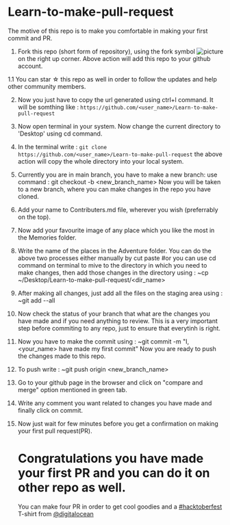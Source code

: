 # Learn-to-make-pull-request
The motive of this repo is to make you comfortable in making your first commit and PR.

1. Fork this repo (short form of repository), using the fork symbol ![picture](https://img.icons8.com/ios/2x/code-fork.png) on the right up corner.
    Above action will add this repo to your github account.
    
1.1 You can star ☆ this repo as well in order to follow the updates and help other community members.

2. Now you just have to copy the url generated using ctrl+l command.
   It will be somthing like : `https://github.com/<user_name>/Learn-to-make-pull-request`
   
3. Now open terminal in your system.
   Now change the current directory to 'Desktop' using cd command.
   
4. In the terminal write :
    `git clone  https://github.com/<user_name>/Learn-to-make-pull-request`
    the above action will copy the whole directory into your local system.
    
5. Currently you are in main branch, you have to make a new branch:
    use command : git checkout -b <new_branch_name>
    Now you will be taken to a new branch, where you can make changes in the repo you have cloned.
    
6. Add your name to Contributers.md file, wherever you wish (preferrably on the top).

7. Now add your favourite image of any place which you like the most in the Memories folder.

8. Write the name of the places in the Adventure folder.
    You can do the above two processes either manually by cut paste #or
    you can use cd command on terminal to mive to the directory in which you need to make changes, then
    add those changes in the directory using : 
    ~cp <path of file to copy> ~/Desktop/Learn-to-make-pull-request/<dir_name>
    
 9. After making all changes, just add all the files on the staging area using : 
    ~git add --all
    
 10. Now check the status of your branch that what are the changes you have made and if you need anything to review.
     This is a very important step before commiting to any repo, just to ensure that everytinh is right.
     
  11. Now you have to make the commit using :
      ~git commit -m "I, <your_name> have made my first commit"
      Now you are ready to push the changes made to this repo.
      
  12. To push write : ~git push origin <new_branch_name>
  
  13. Go to your github page in the browser and click on "compare and merge"  option mentioned in green tab.
  
  14. Write any comment you want related to changes you have made and finally click on commit.
  
  15. Now just wait for few minutes before you get a confirmation on making your first pull request(PR).
  
      # Congratulations you have made your first PR and you can do it on other repo as well.
        You can make four PR in order to get cool goodies and a [#hacktoberfest](https://hacktoberfest.digitalocean.com/) T-shirt from [@digitalocean](https://www.digitalocean.com/)
